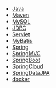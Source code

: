 - <a href="java.md">Java</a>
- <a href="maven.md">Maven</a>
- <a href="mysql.md">MySQL</a>
- <a href="jdbc.md">JDBC</a>
- <a href="servlet.md">Servlet</a>
- <a href="mybatis.md">MyBatis</a>
- <a href="spring.md">Spring</a>
- <a href="SpringMVC.md">SpringMVC</a>
- <a href="SpringBoot.md">SpringBoot</a>
- <a href="SpringCloud.md">SpringCloud</a>
- <a href="springDataJPA.md">SpringDataJPA</a>
- <a href="docker.md">docker</a>


